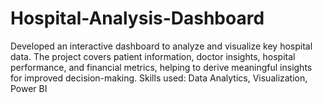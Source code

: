 # Hospital-Analysis-Dashboard
Developed an interactive dashboard to analyze and visualize key hospital data. The project covers patient information, doctor insights, hospital performance, and financial metrics, helping to derive meaningful insights for improved decision-making.  Skills used: Data Analytics, Visualization, Power BI      
